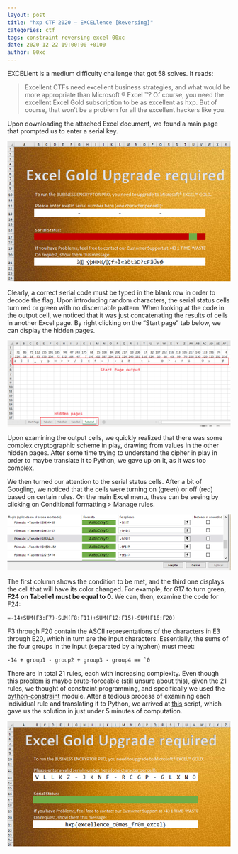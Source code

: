 ```yaml
---
layout: post
title: "hxp CTF 2020 – EXCELlence [Reversing]"
categories: ctf
tags: constraint reversing excel 00xc
date: 2020-12-22 19:00:00 +0100
author: 00xc
---
```


EXCELlent is a medium difficulty challenge that got 58 solves. It reads:
> Excellent CTFs need excellent business strategies, and what would be more appropriate than Microsoft ® Excel ™? Of course, you need the excellent Excel Gold subscription to be as excellent as hxp. But of course, that won’t be a problem for all the excellent hackers like you.

Upon downloading the attached Excel document, we found a main page that prompted us to enter a serial key.

![](init.png)

Clearly, a correct serial code must be typed in the blank row in order to decode the flag. Upon introducing random characters, the serial status cells turn red or green with no discernable pattern. When looking at the code in the output cell, we noticed that it was just concatenating the results of cells in another Excel page. By right clicking on the “Start page” tab below, we can display the hidden pages.

![](hidden-1024x393.png)

Upon examining the output cells, we quickly realized that there was some complex cryptographic scheme in play, drawing from values in the other hidden pages. After some time trying to understand the cipher in play in order to maybe translate it to Python, we gave up on it, as it was too complex.

We then turned our attention to the serial status cells. After a bit of Googling, we noticed that the cells were turning on (green) or off (red) based on certain rules. On the main Excel menu, these can be seeing by clicking on Conditional formatting > Manage rules.

![](rules.png)

The first column shows the condition to be met, and the third one displays the cell that will have its color changed. For example, for G17 to turn green, **F24 on Tabelle1 must be equal to 0**. We can, then, examine the code for F24:

```
=-14+SUM(F3:F7)-SUM(F8:F11)+SUM(F12:F15)-SUM(F16:F20)
```

F3 through F20 contain the ASCII representations of the characters in E3 through E20, which in turn are the input characters. Essentially, the sums of the four groups in the input (separated by a hyphen) must meet:

```
-14 + group1 - group2 + group3 - group4 == `0
```

There are in total 21 rules, each with increasing complexity. Even though this problem is maybe brute-forceable (still unsure about this), given the 21 rules, we thought of constraint programming, and specifically we used the [python-constraint](https://labix.org/python-constraint) module. After a tedious process of examining each individual rule and translating it to Python, we arrived at [this](https://gist.github.com/00xc/f9b0a7734a3ec0f2c7cb6af7e523f9c6) script, which gave us the solution in just under 5 minutes of computation.

![](solve.png)
